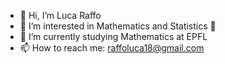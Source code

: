 - 👋 Hi, I’m Luca Raffo
- 👀 I’m interested in Mathematics and Statistics 🧮
- 🌱 I’m currently studying Mathematics at EPFL
- 📫 How to reach me: raffoluca18@gmail.com

<!---
RaffoLuca18/RaffoLuca18 is a ✨ special ✨ repository because its `README.md` (this file) appears on your GitHub profile.
You can click the Preview link to take a look at your changes.
--->
